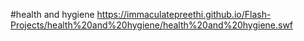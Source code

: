 #health and hygiene
https://immaculatepreethi.github.io/Flash-Projects/health%20and%20hygiene/health%20and%20hygiene.swf
